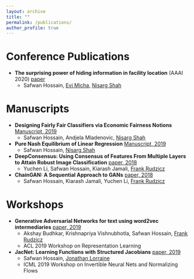 ```yaml
---
layout: archive
title: ""
permalink: /publications/
author_profile: true
---
```


Conference Publications
=====
* **The surprising power of hiding information in facility location** (AAAI 2020) [paper](https://safwanhossain.github.io/files/hiding.pdf)
    * Safwan Hossain, [Evi Micha](http://www.cs.toronto.edu/~emicha/), [Nisarg Shah](http://www.cs.toronto.edu/~nisarg/)

Manuscripts
======
* **Designing Fairly Fair Classifiers via Economic Fairness Notions** [Manuscript, 2019](https://safwanhossain.github.io/files/envy_equity.pdf)
    * Safwan Hossain, Andjela Mladenovic, [Nisarg Shah](http://www.cs.toronto.edu/~nisarg/)
* **Pure Nash Equilibrium of Linear Regression** [Manuscript, 2019](https://safwanhossain.github.io/files/equilibria_linreg.pdf)
    * Safwan Hossain, [Nisarg Shah](http://www.cs.toronto.edu/~nisarg/)
* **DeepConsensus: Using Consensus of Features From Multiple Layers to Attain Robust Image Classification** [paper, 2018](https://arxiv.org/abs/1811.07266)
    * Yuchen Li, Safwan Hossain, Kiarash Jamali, [Frank Rudzicz](http://www.cs.toronto.edu/~frank/)
* **ChainGAN: A Sequential Approach to GANs** [paper, 2018](https://arxiv.org/abs/1811.08081)
    * Safwan Hossain, Kiarash Jamali, Yuchen Li, [Frank Rudzicz](http://www.cs.toronto.edu/~frank/)

Workshops
======
* **Generative Adversarial Networks for text using word2vec intermediaries** [paper, 2019](https://arxiv.org/pdf/1904.02293.pdf)
    * Akshay Budhkar, Krishnapriya Vishnubhotla, Safwan Hossain, [Frank Rudzicz](http://www.cs.toronto.edu/~frank/)
    * ACL 2019 Workshop on Representation Learning
* **JacNet: Learning Functions with Structured Jacobians** [paper, 2019](https://invertibleworkshop.github.io/accepted_papers/pdfs/INNF_2019_paper_10.pdf)
    * Safwan Hossain, [Jonathan Lorraine](https://www.cs.toronto.edu/~lorraine/)
    * ICML 2019 Workshop on Invertible Neural Nets and Normalizing Flows
